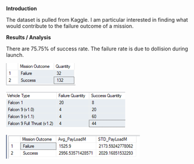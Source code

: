 __Introduction__


The dataset is pulled from Kaggle.  I am particular interested in finding what would contribute to the failure outcome of a mission. 

__Results / Analysis__

There are 75.75% of success rate.  The failure rate is due to dollision during launch.  


![](images/OutcomeRate.PNG)


![](images/VehicleTypevsMissionOutcome.PNG)


![](images/PayloadMassvsMissionOutcome.PNG)

